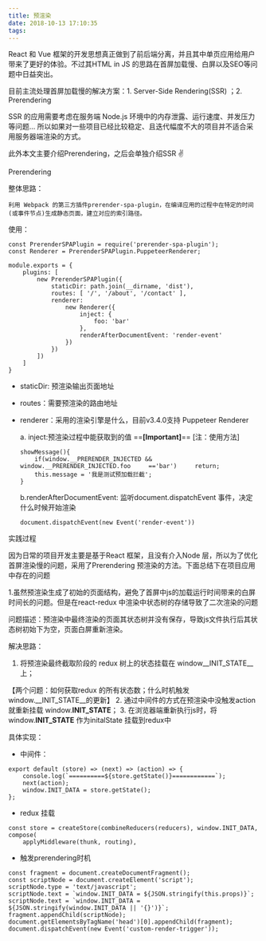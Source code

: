 ```yaml
---
title: 预渲染
date: 2018-10-13 17:10:35
tags:
---
```


React 和 Vue 框架的开发思想真正做到了前后端分离，并且其中单页应用给用户带来了更好的体验。不过其HTML in JS  的思路在首屏加载慢、白屏以及SEO等问题中日益突出。

目前主流处理首屏加载慢的解决方案：1. Server-Side Rendering(SSR) ；2. Prerendering

SSR 的应用需要考虑在服务端 Node.js 环境中的内存泄露、运行速度、并发压力等问题... 所以如果对一些项目已经比较稳定、且迭代幅度不大的项目并不适合采用服务器端渲染的方式。

此外本文主要介绍Prerendering，之后会单独介绍SSR ✌️

Prerendering

整体思路：

    利用 Webpack 的第三方插件prerender-spa-plugin，在编译应用的过程中在特定的时间(或事件节点)生成静态页面，建立对应的索引路径。

使用：

```
const PrerenderSPAPlugin = require('prerender-spa-plugin');
const Renderer = PrerenderSPAPlugin.PuppeteerRenderer;

module.exports = {
    plugins: [
        new PrerenderSPAPlugin({
            staticDir: path.join(__dirname, 'dist'),
            routes: [ '/', '/about', '/contact' ],
            renderer: 
                new Renderer({
                    inject: {
                        foo: 'bar'
                    },
                    renderAfterDocumentEvent: 'render-event'
                })
            })
        ])
    ]
}

```

- staticDir: 预渲染输出页面地址

- routes：需要预渲染的路由地址

- renderer：采用的渲染引擎是什么，目前v3.4.0支持 Puppeteer Renderer

    a. inject:预渲染过程中能获取到的值 ==**[Important]**==
    [注：使用方法]
    
    ```
    showMessage(){
        if(window.__PRERENDER_INJECTED && window.__PRERENDER_INJECTED.foo     =='bar')     return;
        this.message = '我是测试预加载拦截';
    }

    ```
    
    b.renderAfterDocumentEvent: 监听document.dispatchEvent 事件，决定什么时候开始渲染
    
    ```
    document.dispatchEvent(new Event('render-event'))
    ```
    
实践过程

因为日常的项目开发主要是基于React 框架，且没有介入Node 层，所以为了优化首屏渲染慢的问题，采用了Prerendering 预渲染的方法。下面总结下在项目应用中存在的问题

1.虽然预渲染生成了初始的页面结构，避免了首屏中js的加载运行时间带来的白屏时间长的问题。但是在react-redux 中渲染中状态树的存储导致了二次渲染的问题

问题描述：预渲染中最终渲染的页面其状态树并没有保存，导致js文件执行后其状态树初始下为空，页面白屏重新渲染。

解决思路：
1. 将预渲染最终截取阶段的 redux 树上的状态挂载在 window__INIT_STATE__ 上；

 【两个问题：如何获取redux 的所有状态数；什么时机触发 window.__INIT_STATE__的更新】
2. 通过中间件的方式在预渲染中没触发action 就重新挂载 window.__INIT_STATE__；
3. 在浏览器端重新执行js时，将window.__INIT_STATE__ 作为initalState 挂载到redux中

具体实现：

   - 中间件：
    
   
```
export default (store) => (next) => (action) => {
    console.log(`==========${store.getState()}============`);
    next(action);
    window.INIT_DATA = store.getState();
};
```

   - redux 挂载
    
    
```
const store = createStore(combineReducers(reducers), window.INIT_DATA, compose(
    applyMiddleware(thunk, routing),
```

   - 触发prerendering时机
    
    
```
const fragment = document.createDocumentFragment();
const scriptNode = document.createElement('script');
scriptNode.type = 'text/javascript';
scriptNode.text = `window.INIT_DATA = ${JSON.stringify(this.props)}`;
scriptNode.text = `window.INIT_DATA = ${JSON.stringify(window.INIT_DATA || '{}')}`;
fragment.appendChild(scriptNode);
document.getElementsByTagName('head')[0].appendChild(fragment);
document.dispatchEvent(new Event('custom-render-trigger'));
```





    
    
    